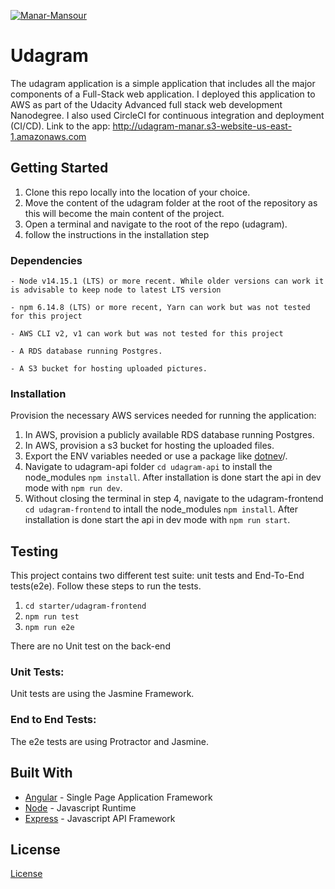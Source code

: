 
[![Manar-Mansour](https://circleci.com/gh/Manar-Mansour/aws-circleci-project.svg?style=svg)](https://app.circleci.com/pipelines/github/Manar-Mansour/aws-circleci-project/17/workflows/524d244a-c675-41be-9b2e-a5fb585c689d)

# Udagram

The udagram application is a simple application that includes all the major components of a Full-Stack web application. I deployed this application to AWS as part of the Udacity Advanced full stack web development Nanodegree. I also used CircleCI for continuous integration and deployment (CI/CD). 
Link to the app: http://udagram-manar.s3-website-us-east-1.amazonaws.com 

## Getting Started

1. Clone this repo locally into the location of your choice.
2. Move the content of the udagram folder at the root of the repository as this will become the main content of the project.
3. Open a terminal and navigate to the root of the repo (udagram).
4. follow the instructions in the installation step

### Dependencies

```
- Node v14.15.1 (LTS) or more recent. While older versions can work it is advisable to keep node to latest LTS version

- npm 6.14.8 (LTS) or more recent, Yarn can work but was not tested for this project

- AWS CLI v2, v1 can work but was not tested for this project

- A RDS database running Postgres.

- A S3 bucket for hosting uploaded pictures.

```

### Installation

Provision the necessary AWS services needed for running the application:

1. In AWS, provision a publicly available RDS database running Postgres.
2. In AWS, provision a s3 bucket for hosting the uploaded files. 
3. Export the ENV variables needed or use a package like [dotnev](https://www.npmjs.com/package/dotenv)/.
4. Navigate to udagram-api folder `cd udagram-api` to install the node_modules `npm install`. After installation is done start the api in dev mode with `npm run dev`.
5. Without closing the terminal in step 4, navigate to the udagram-frontend `cd udagram-frontend` to intall the node_modules `npm install`. After installation is done start the api in dev mode with `npm run start`.

## Testing

This project contains two different test suite: unit tests and End-To-End tests(e2e). Follow these steps to run the tests.

1. `cd starter/udagram-frontend`
1. `npm run test`
1. `npm run e2e`

There are no Unit test on the back-end

### Unit Tests:

Unit tests are using the Jasmine Framework.

### End to End Tests:

The e2e tests are using Protractor and Jasmine.

## Built With

- [Angular](https://angular.io/) - Single Page Application Framework
- [Node](https://nodejs.org) - Javascript Runtime
- [Express](https://expressjs.com/) - Javascript API Framework

## License

[License](LICENSE.txt)
